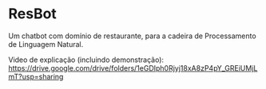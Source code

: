 # ResBot
Um chatbot com domínio de restaurante, para a cadeira de Processamento de Linguagem Natural.

Video de explicação (incluindo demonstração): https://drive.google.com/drive/folders/1eGDIph0Rjyj18xA8zP4pY_GREiUMjLmT?usp=sharing
